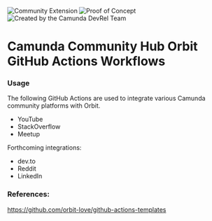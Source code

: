 ![Community Extension](https://img.shields.io/badge/Community%20Extension-An%20open%20source%20community%20maintained%20project-FF4700)
![Proof of Concept](https://img.shields.io/badge/Lifecycle-Proof%20of%20Concept-blueviolet)
![Created by the Camunda DevRel Team](https://img.shields.io/badge/Camunda%20DevRel%20Project-Created%20by%20the%20Camunda%20Developer%20Relations%20team-0Ba7B9)

# Camunda Community Hub Orbit GitHub Actions Workflows

### Usage

The following GitHub Actions are used to integrate various Camunda community platforms with Orbit.

* YouTube
* StackOverflow
* Meetup

Forthcoming integrations:

* dev.to
* Reddit
* LinkedIn

### References:

https://github.com/orbit-love/github-actions-templates
